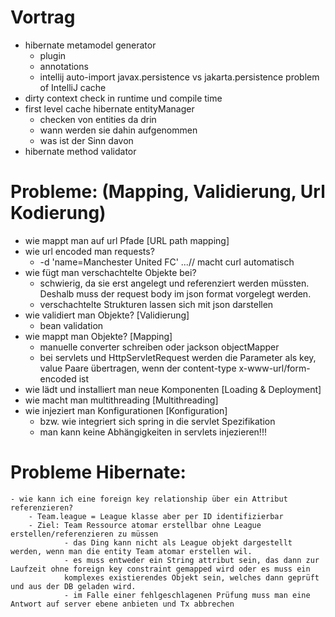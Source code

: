 Vortrag
=========

- hibernate metamodel generator
    - plugin
    - annotations
    - intellij auto-import javax.persistence vs jakarta.persistence problem of IntelliJ cache
- dirty context check in runtime und compile time
- first level cache hibernate entityManager
    - checken von entities da drin
    - wann werden sie dahin aufgenommen
    - was ist der Sinn davon
- hibernate method validator

Probleme: (Mapping, Validierung, Url Kodierung)
=========

- wie mappt man auf url Pfade [URL path mapping]
- wie url encoded man requests?
    - -d 'name=Manchester United FC' ...// macht curl automatisch
- wie fügt man verschachtelte Objekte bei?
    - schwierig, da sie erst angelegt und referenziert werden müssten. Deshalb muss der request body im json format
      vorgelegt werden.
    - verschachtelte Strukturen lassen sich mit json darstellen
- wie validiert man Objekte? [Validierung]
    - bean validation
- wie mappt man Objekte? [Mapping]
    - manuelle converter schreiben oder jackson objectMapper
    - bei servlets und HttpServletRequest werden die Parameter als key, value Paare übertragen, wenn der content-type
      x-www-url/form-encoded ist
- wie lädt und installiert man neue Komponenten [Loading & Deployment]
- wie macht man multithreading [Multithreading]
- wie injeziert man Konfigurationen [Konfiguration]
    - bzw. wie integriert sich spring in die servlet Spezifikation
    - man kann keine Abhängigkeiten in servlets injezieren!!!

Probleme Hibernate:
=========

    - wie kann ich eine foreign key relationship über ein Attribut referenzieren?
        - Team.league = League klasse aber per ID identifizierbar
        - Ziel: Team Ressource atomar erstellbar ohne League erstellen/referenzieren zu müssen
                - das Ding kann nicht als League objekt dargestellt werden, wenn man die entity Team atomar erstellen wil.
                - es muss entweder ein String attribut sein, das dann zur Laufzeit ohne foreign key constraint gemapped wird oder es muss ein
                komplexes existierendes Objekt sein, welches dann geprüft und aus der DB geladen wird.
                - im Falle einer fehlgeschlagenen Prüfung muss man eine Antwort auf server ebene anbieten und Tx abbrechen
  